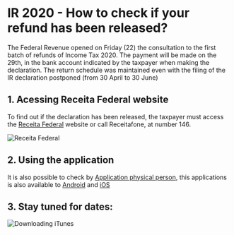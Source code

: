 # IR 2020 - How to check if your refund has been released?

The Federal Revenue opened on Friday (22) the consultation to the first batch of refunds of Income Tax 2020. The payment will be made on the 29th, in the bank account indicated by the taxpayer when making the declaration. The return schedule was maintained even with the filing of the IR declaration postponed (from 30 April to 30 June) 

    
## 1. Acessing Receita Federal website

To find out if the declaration has been released, the taxpayer must access the [Receita Federal](https://servicos.receita.fazenda.gov.br/Servicos/ConsRest/Atual.app/paginas/index.asp") website or call Receitafone, at number 146.

![Receita Federal](/images/consulta-restituições-IRPF.png "Receita Federal page")


## 2. Using the application
It is also possible to check by [Application physical person](http://receita.economia.gov.br/programas-para-download/dispositivos-moveis/app-pessoa-fisica), this applications is also available to [Android](https://play.google.com/store/apps/details?id=br.gov.fazenda.receita.pessoafisica&hl=pt_BR) and [iOS](https://apps.apple.com/br/app/pessoa-f%C3%ADsica/id529883041)


## 3. Stay tuned for dates:
![Downloading iTunes](/images/tabela-ir-2020.png "Dates")

